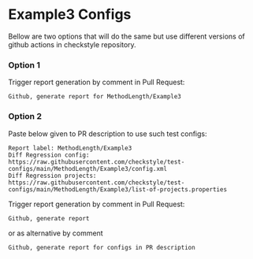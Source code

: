 # Example3 Configs

Bellow are two options that will do the same but use different versions
of github actions in checkstyle repository.


### Option 1
Trigger report generation by comment in Pull Request:
```
Github, generate report for MethodLength/Example3
```

### Option 2

Paste below given to PR description to use such test configs:
```
Report label: MethodLength/Example3
Diff Regression config: https://raw.githubusercontent.com/checkstyle/test-configs/main/MethodLength/Example3/config.xml
Diff Regression projects: https://raw.githubusercontent.com/checkstyle/test-configs/main/MethodLength/Example3/list-of-projects.properties
```

Trigger report generation by comment in Pull Request:
```
Github, generate report
```
or as alternative by comment
```
Github, generate report for configs in PR description
```

